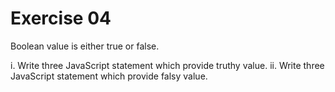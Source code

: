 # Exercise 04
Boolean value is either true or false.

i. Write three JavaScript statement which provide truthy value.
ii. Write three JavaScript statement which provide falsy value.